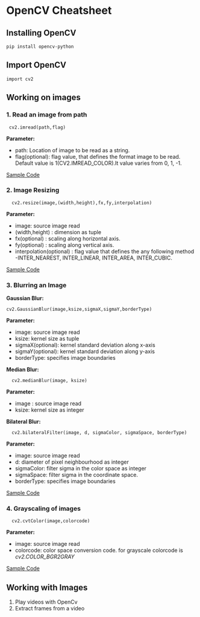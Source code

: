 
# OpenCV Cheatsheet

## Installing OpenCV
    pip install opencv-python

## Import OpenCV
    import cv2

## Working on images
  
  ### 1. Read an image from path
     cv2.imread(path,flag)
  
  **Parameter:**
  - path: Location of image to be read as a string.
  - flag(optional): flag value, that defines the format image to be read. Default value is 1(CV2.IMREAD_COLOR).It value varies from 0, 1, -1.
  
  [Sample Code](https://github.com/JeevaSaravanan/OpenCv-GitCheatSheet/blob/main/OpenCV-ReadImage.ipynb)
  
  ### 2. Image Resizing
      cv2.resize(image,(width,height),fx,fy,interpolation)
  **Parameter:**
  - image: source image read
  - (width,height) : dimension as tuple
  - fx(optional) : scaling along horizontal axis.
  - fy(optional) : scaling along vertical axis.
  - interpolation(optional) : flag value that defines the any following method -INTER_NEAREST, INTER_LINEAR, INTER_AREA, INTER_CUBIC.
  
  [Sample Code](https://github.com/JeevaSaravanan/OpenCv-GitCheatSheet/blob/main/OpenCV%20-%20Resize%20Image.ipynb)
      
  ### 3. Blurring an Image
  **Gaussian Blur:**
  
    cv2.GaussianBlur(image,ksize,sigmaX,sigmaY,borderType)
  **Parameter:**
  - image: source image read
  - ksize: kernel size as tuple
  - sigmaX(optional): kernel standard deviation along x-axis
  - sigmaY(optional): kernel standard deviation along y-axis
  - borderType: specifies image boundaries
  
  **Median Blur:**
  
      cv2.medianBlur(image, ksize)
  **Parameter:**
  - image : source image read
  - ksize: kernel size as integer
  
  **Bilateral Blur:**
  
      cv2.bilateralFilter(image, d, sigmaColor, sigmaSpace, borderType)
  **Parameter:**
  - image: source image read
  - d: diameter of pixel neighbourhood as integer
  - sigmaColor: filter sigma in the color space as integer
  - sigmaSpace: filter sigma in the coordinate space.
  - borderType: specifies image boundaries 
  
  [Sample Code](https://github.com/JeevaSaravanan/OpenCv-GitCheatSheet/blob/main/OpenCV%20-%20Blur%20Image.ipynb)
  
  ### 4. Grayscaling of images
      cv2.cvtColor(image,colorcode)
  **Parameter:**
  - image: source image read
  - colorcode: color space conversion code.
  for grayscale colorcode is *cv2.COLOR_BGR2GRAY*
  
[Sample Code](https://github.com/JeevaSaravanan/OpenCv-GitCheatSheet/blob/main/OpenCV%20-%20Grayscale%20Image.ipynb)

## Working with Images

  1. Play videos with OpenCv
  2. Extract frames from a video


